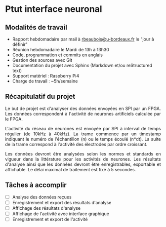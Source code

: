 # Ptut interface neuronal

## Modalités de travail
* Rapport hebdomadaire par mail à <rbeaubois@u-bordeaux.fr> le "jour à définir"
* Réunion hebdomadaire le Mardi de 13h à 13h30
* Code, programmation et commits en anglais
* Gestion des sources avec Git
* Documentation du projet avec Sphinx (Markdown et/ou reStructured text)
* Support matériel : Raspberry Pi4
* Charge de travail : ~5h/semaine

## Récapitulatif du projet
<p style=text-align:justify;>
Le but de projet est d'analyser des données envoyées en SPI par un FPGA. Les données correspondent à l'activité de neurones artificiels calculée par le FPGA. 
</p>

<p style=text-align:justify;>
L'activité du réseau de neurones est envoyée par SPI à interval de temps régulier (de 10kHz à 40kHz). La trame commence par un timestamp indiquant le numéro de l'échantillon (n) ou le temps écoulé (n*dt). La suite de la trame correspond à l'activité des électrodes par ordre croissant.
</p>

<p style=text-align:justify;>
Les données devront être analysées selon les normes et standards en vigueur dans la littérature pour les activités de neurones.
Les résultats d'analyse ainsi que les données devront être enregistrables, exportable et affichable.
Le délai maximal de traitement est fixé à 5 secondes.
</p>

## Tâches à accomplir
- [ ] Analyse des données reçues
- [ ] Enregistrement et export des résultats d'analyse
- [ ] Affichage des résultats d'analyse
- [ ] Affichage de l'activité avec interface graphique
- [ ] Enregistrement et export de l'activité
